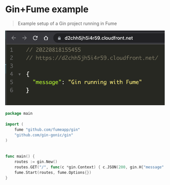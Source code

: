 # Gin+Fume example
> Example setup of a Gin project running in Fume

<p align="center">
  <img src="https://github.com/fumeapp/gin-example/blob/production/gin-example.png?raw=true" />
</p>


```go
package main

import (
	fume "github.com/fumeapp/gin"
	"github.com/gin-gonic/gin"
)


func main() {
	routes := gin.New()
	routes.GET("/", func(c *gin.Context) { c.JSON(200, gin.H{"message": "Gin running with Fume"}) })
	fume.Start(routes, fume.Options{})
}
```